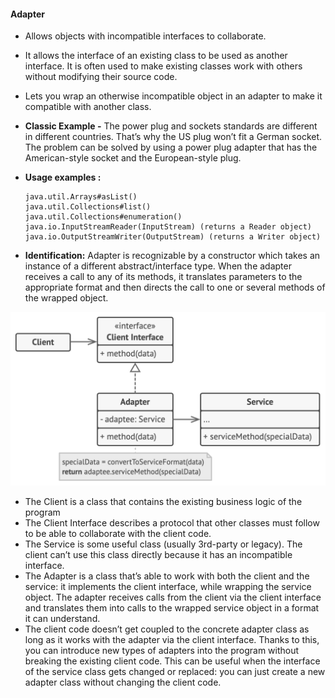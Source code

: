 #### Adapter

* Allows objects with incompatible interfaces to collaborate.
* It allows the interface of an existing class to be used as another interface. It is often used to make existing classes work with others without modifying their source code.
* Lets you wrap an otherwise incompatible object in an adapter to make it compatible with another class.


* **Classic Example -** The power plug and sockets standards are different in different countries. That’s why the US plug won’t fit a German socket. The problem can be solved by using a power plug adapter that has the American-style socket and the European-style plug.
* **Usage examples :**

      java.util.Arrays#asList()
      java.util.Collections#list()
      java.util.Collections#enumeration()
      java.io.InputStreamReader(InputStream) (returns a Reader object)
      java.io.OutputStreamWriter(OutputStream) (returns a Writer object)

* **Identification:** Adapter is recognizable by a constructor which takes an instance of a different abstract/interface type. When the adapter receives a call to any of its methods, it translates parameters to the appropriate format and then directs the call to one or several methods of the wrapped object.


![structure-object-adapter-2x.png](../../../../../diagrams/structure-object-adapter-2x.png)


- The Client is a class that contains the existing business logic of the program
- The Client Interface describes a protocol that other classes must follow to be able to collaborate with the client code.
- The Service is some useful class (usually 3rd-party or legacy). The client can’t use this class directly because it has an incompatible interface.
- The Adapter is a class that’s able to work with both the client and the service: it implements the client interface, while wrapping the service object. The adapter receives calls from the client via the client interface and translates them into calls to the wrapped service object in a format it can understand.
- The client code doesn’t get coupled to the concrete adapter class as long as it works with the adapter via the client interface. Thanks to this, you can introduce new types of adapters into the program without breaking the existing client code. This can be useful when the interface of the service class gets changed or replaced: you can just create a new adapter class without changing the client code.
